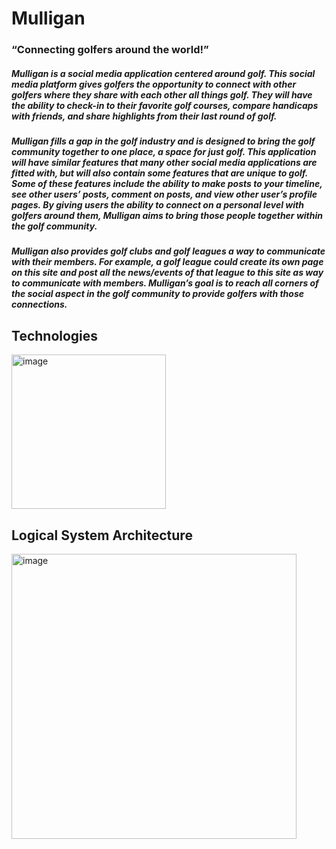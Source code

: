# Mulligan
### “Connecting golfers around the world!”
##### Mulligan is a social media application centered around golf. This social media platform gives golfers the opportunity to connect with other golfers where they share with each other all things golf. They will have the ability to check-in to their favorite golf courses, compare handicaps with friends, and share highlights from their last round of golf. 
##### Mulligan fills a gap in the golf industry and is designed to bring the golf community together to one place, a space for just golf. This application will have similar features that many other social media applications are fitted with, but will also contain some features that are unique to golf. Some of these features include the ability to make posts to your timeline, see other users’ posts, comment on posts, and view other user’s profile pages. By giving users the ability to connect on a personal level with golfers around them, Mulligan aims to bring those people together within the golf community.
##### Mulligan also provides golf clubs and golf leagues a way to communicate with their members. For example, a golf league could create its own page on this site and post all the news/events of that league to this site as way to communicate with members. Mulligan’s goal is to reach all corners of the social aspect in the golf community to provide golfers with those connections.

## Technologies
<img width="247" alt="image" src="https://user-images.githubusercontent.com/90354190/208188752-06f86598-74a3-415b-a754-7c91fd46268c.png">

## Logical System Architecture
<img width="456" alt="image" src="https://user-images.githubusercontent.com/90354190/208188601-e4251718-34f3-4998-8903-ccb20de9b20f.png">
